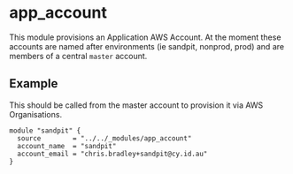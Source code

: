 # app_account

This module provisions an Application AWS Account. At the moment these accounts are named after environments (ie sandpit, nonprod, prod) and are members of a central `master` account.

## Example

This should be called from the master account to provision it via AWS Organisations.

```hcl
module "sandpit" {
  source        = "../../_modules/app_account"
  account_name  = "sandpit"
  account_email = "chris.bradley+sandpit@cy.id.au"
}
```
